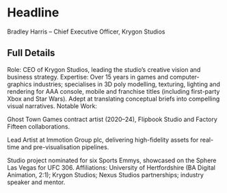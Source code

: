 # Headline

Bradley Harris – Chief Executive Officer, Krygon Studios

## Full Details

Role: CEO of Krygon Studios, leading the studio’s creative vision and business strategy.
Expertise: Over 15 years in games and computer-graphics industries; specialises in 3D poly modelling, texturing, lighting and rendering for AAA console, mobile and franchise titles (including first-party Xbox and Star Wars). Adept at translating conceptual briefs into compelling visual narratives.
Notable Work:

Ghost Town Games contract artist (2020–24), Flipbook Studio and Factory Fifteen collaborations.

Lead Artist at Immotion Group plc, delivering high-fidelity assets for real-time and pre-visualisation pipelines.

Studio project nominated for six Sports Emmys, showcased on the Sphere Las Vegas for UFC 306.
Affiliations: University of Hertfordshire (BA Digital Animation, 2:1); Krygon Studios; Nexus Studios partnerships; industry speaker and mentor.